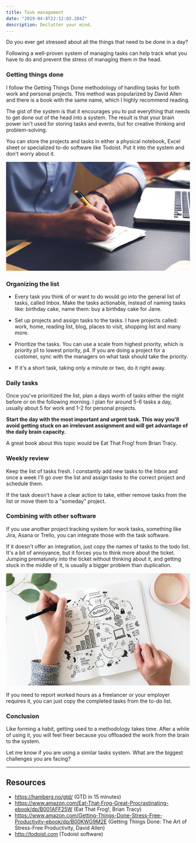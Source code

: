 ```yaml
---
title: Task management
date: "2019-04-8T22:12:03.284Z"
description: Declutter your mind.
---
```


Do you ever get stressed about all the things that need to be done in a day?

Following a well-proven system of managing tasks can help track what you have to do and prevent the stress of managing them in the head.

### Getting things done

I follow the Getting Things Done methodology of handling tasks for both work and personal projects. This method was popularized by David Allen and there is a book with the same name, which I highly recommend reading.

The gist of the system is that it encourages you to put everything that needs to get done out of the head into a system. The result is that your brain power isn't used for storing tasks and events, but for creative thinking and problem-solving.

You can store the projects and tasks in either a physical notebook, Excel sheet or specialized to-do software like Todoist. Put it into the system and don't worry about it.

![To-do list](./to-do-list.jpg)

### Organizing the list

- Every task you think of or want to do would go into the general list of tasks, called Inbox. Make the tasks actionable, instead of naming tasks like: birthday cake, name them: buy a birthday cake for Jane.

- Set up projects and assign tasks to the tasks. I have projects called: work, home, reading list, blog, places to visit, shopping list and many more.

- Prioritize the tasks. You can use a scale from highest priority, which is priority p1 to lowest priority, p4. If you are doing a project for a customer, sync with the managers on what task should take the priority.

- If it's a short task, taking only a minute or two, do it right away.

### Daily tasks

Once you've prioritized the list, plan a days worth of tasks either the night before or on the following morning. I plan for around 5-6 tasks a day, usually about 5 for work and 1-2 for personal projects.

**Start the day with the most important and urgent task. This way you'll avoid getting stuck on an irrelevant assignment and will get advantage of the daily brain capacity.**

A great book about this topic would be Eat That Frog! from Brian Tracy.

### Weekly review

Keep the list of tasks fresh. I constantly add new tasks to the Inbox and once a week I'll go over the list and assign tasks to the correct project and schedule them.

If the task doesn't have a clear action to take, either remove tasks from the list or move them to a "someday" project.

### Combining with other software

If you use another project tracking system for work tasks, something like Jira, Asana or Trello, you can integrate those with the task software.

If it doesn't offer an integration, just copy the names of tasks to the todo list. It's a bit of annoyance, but it forces you to think more about the ticket. Jumping prematurely into the ticket without thinking about it, and getting stuck in the middle of it, is usually a bigger problem than duplication.

![Planning](./planning.jpg)

If you need to report worked hours as a freelancer or your employer requires it, you can just copy the completed tasks from the to-do list.

### Conclusion

Like forming a habit, getting used to a methodology takes time. After a while of using it, you will feel freer because you offloaded the work from the brain to the system.

Let me know if you are using a similar tasks system. What are the biggest challenges you are facing?

---

## Resources

- https://hamberg.no/gtd/ (GTD in 15 minutes)
- https://www.amazon.com/Eat-That-Frog-Great-Procrastinating-ebook/dp/B001AFF25W (Eat That Frog!, Brian Tracy)
- https://www.amazon.com/Getting-Things-Done-Stress-Free-Productivity-ebook/dp/B00KWG9M2E (Getting Things Done: The Art of Stress-Free Productivity, David Allen)
- http://todoist.com (Todoist software)
